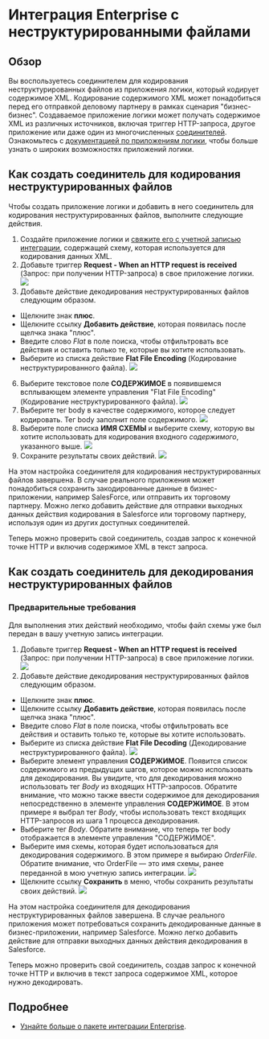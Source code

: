 <properties 
	pageTitle="Как закодировать или декодировать неструктурированные файлы с помощью пакета интеграции Enterprise и приложений логики | Служба приложений Microsoft Azure | Microsoft Azure" 
	description="Использование функций пакета интеграции Enterprise и приложений логики для кодирования или декодирования неструктурированных файлов." 
	services="app-service\logic" 
	documentationCenter=".net,nodejs,java"
	authors="msftman" 
	manager="erikre" 
	editor="cgronlun"/>

<tags 
	ms.service="app-service-logic" 
	ms.workload="integration" 
	ms.tgt_pltfrm="na" 
	ms.devlang="na" 
	ms.topic="article" 
	ms.date="07/08/2016" 
	ms.author="deonhe"/>

# Интеграция Enterprise с неструктурированными файлами

## Обзор

Вы воспользуетесь соединителем для кодирования неструктурированных файлов из приложения логики, который кодирует содержимое XML. Кодирование содержимого XML может понадобиться перед его отправкой деловому партнеру в рамках сценария "бизнес-бизнес". Создаваемое приложение логики может получать содержимое XML из различных источников, включая триггер HTTP-запроса, другое приложение или даже один из многочисленных [соединителей](../connectors/apis-list.md). Ознакомьтесь с [документацией по приложениям логики](./app-service-logic-what-are-logic-apps.md "Узнайте больше о приложениях логики."), чтобы больше узнать о широких возможностях приложений логики.

## Как создать соединитель для кодирования неструктурированных файлов

Чтобы создать приложение логики и добавить в него соединитель для кодирования неструктурированных файлов, выполните следующие действия.

1. Создайте приложение логики и [свяжите его с учетной записью интеграции](./app-service-logic-enterprise-integration-accounts.md "Узнайте, как связать учетную запись интеграции с приложением логики."), содержащей схему, которая используется для кодирования данных XML.
2. Добавьте триггер **Request - When an HTTP request is received** (Запрос: при получении HTTP-запроса) в свое приложение логики. ![](./media/app-service-logic-enterprise-integration-flatfile/flatfile-1.png)
3. Добавьте действие декодирования неструктурированных файлов следующим образом.
-  Щелкните знак **плюс**.
-  Щелкните ссылку **Добавить действие**, которая появилась после щелчка знака "плюс".
-  Введите слово *Flat* в поле поиска, чтобы отфильтровать все действия и оставить только те, которые вы хотите использовать.
-  Выберите из списка действие **Flat File Encoding** (Кодирование неструктурированного файла). ![](./media/app-service-logic-enterprise-integration-flatfile/flatfile-2.png)
6. Выберите текстовое поле **СОДЕРЖИМОЕ** в появившемся всплывающем элементе управления "Flat File Encoding" (Кодирование неструктурированного файла). ![](./media/app-service-logic-enterprise-integration-flatfile/flatfile-3.png)
7. Выберите тег body в качестве содержимого, которое следует кодировать. Тег body заполнит поле содержимого. ![](./media/app-service-logic-enterprise-integration-flatfile/flatfile-4.png)
8. Выберите поле списка **ИМЯ СХЕМЫ** и выберите схему, которую вы хотите использовать для кодирования входного *содержимого*, указанного выше. ![](./media/app-service-logic-enterprise-integration-flatfile/flatfile-5.png)
9. Сохраните результаты своих действий. ![](./media/app-service-logic-enterprise-integration-flatfile/flatfile-6.png)

На этом настройка соединителя для кодирования неструктурированных файлов завершена. В случае реального приложения может понадобиться сохранить закодированные данные в бизнес-приложении, например SalesForce, или отправить их торговому партнеру. Можно легко добавить действие для отправки выходных данных действия кодирования в Salesforce или торговому партнеру, используя один из других доступных соединителей.

Теперь можно проверить свой соединитель, создав запрос к конечной точке HTTP и включив содержимое XML в текст запроса.

## Как создать соединитель для декодирования неструктурированных файлов

### Предварительные требования
Для выполнения этих действий необходимо, чтобы файл схемы уже был передан в вашу учетную запись интеграции.

1. Добавьте триггер **Request - When an HTTP request is received** (Запрос: при получении HTTP-запроса) в свое приложение логики. ![](./media/app-service-logic-enterprise-integration-flatfile/flatfile-1.png)
2. Добавьте действие декодирования неструктурированных файлов следующим образом.
-  Щелкните знак **плюс**.
-  Щелкните ссылку **Добавить действие**, которая появилась после щелчка знака "плюс".
-  Введите слово *Flat* в поле поиска, чтобы отфильтровать все действия и оставить только те, которые вы хотите использовать.
-  Выберите из списка действие **Flat File Decoding** (Декодирование неструктурированного файла). ![](./media/app-service-logic-enterprise-integration-flatfile/flatfile-2.png)
- Выберите элемент управления **СОДЕРЖИМОЕ**. Появится список содержимого из предыдущих шагов, которое можно использовать для декодирования. Вы увидите, что для декодирования можно использовать тег *Body* из входящих HTTP-запросов. Обратите внимание, что можно также ввести содержимое для декодирования непосредственно в элементе управления **СОДЕРЖИМОЕ**. В этом примере я выбрал тег *Body*, чтобы использовать текст входящих HTTP-запросов из шага 1 процесса декодирования.
- Выберите тег *Body*. Обратите внимание, что теперь тег body отображается в элементе управления "СОДЕРЖИМОЕ".
- Выберите имя схемы, которая будет использоваться для декодирования содержимого. В этом примере я выбираю *OrderFile*. Обратите внимание, что OrderFile — это имя схемы, ранее переданной в мою учетную запись интеграции. ![](./media/app-service-logic-enterprise-integration-flatfile/flatfile-decode-1.png)
- Щелкните ссылку **Сохранить** в меню, чтобы сохранить результаты своих действий. ![](./media/app-service-logic-enterprise-integration-flatfile/flatfile-6.png)

На этом настройка соединителя для декодирования неструктурированных файлов завершена. В случае реального приложения может потребоваться сохранить декодированные данные в бизнес-приложении, например Salesforce. Можно легко добавить действие для отправки выходных данных действия декодирования в Salesforce.

Теперь можно проверить свой соединитель, создав запрос к конечной точке HTTP и включив в текст запроса содержимое XML, которое нужно декодировать.

## Подробнее
- [Узнайте больше о пакете интеграции Enterprise](./app-service-logic-enterprise-integration-overview.md "Узнайте о пакете интеграции Enterprise.").

<!---HONumber=AcomDC_0713_2016-->